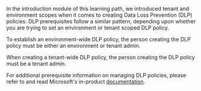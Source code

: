 In the introduction module of this learning path, we introduced tenant 
and environment scopes when it comes to creating Data Loss Prevention (DLP) 
policies. DLP prerequisites follow a similar pattern, depending upon 
whether you are trying to set an environment or tenant scoped DLP policy.

To establish an environment-wide DLP policy, the person creating the DLP
policy must be either an environment or tenant admin.

When creating a tenant-wide DLP policy, the person creating the DLP
policy must be a tenant admin.

For additional prerequisite information on managing DLP policies, please
refer to and read Microsoft's in-product
[documentation](https://docs.microsoft.com/power-automate/prevent-data-loss.md?azure-portal=true#managing-dlp-policies).
